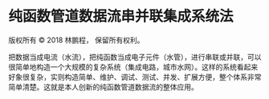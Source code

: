 # 纯函数管道数据流串并联集成系统法

版权所有 © 2018 林鹏程， 保留所有权利。

把数据当成电流（水流），把纯函数当成电子元件（水管），进行串联或并联，可以很简单地构造一个大规模的复杂系统（集成电路，城市水网）。这样的系统看起来好象很复杂，实则构造简单、维护、调试、测试、并发、扩展方便，整个体系非常简单清楚。这就是本人创新的纯函数管道数据流的整体应用。 ​​​
